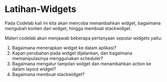 # Latihan-Widgets

Pada Codelab kali ini kita akan mencoba menambahkan widget, bagaimana mengubah konten dari widget, hingga membuat stackwidget.

Materi codelab akan menjawab beberapa pertanyaan seputar widgets yaitu:

1. Bagaimana menerapkan widget ke dalam aplikasi?
2. Kapan perubahan pada widget dijalankan, dan bagaimana memanipulasinya menggunakan scheduler?
3. Bagaimana mengatur tampilan widget dan menambahkan action ke dalam layout widget?
4. Bagaimana membuat stackwidget?
